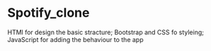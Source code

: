 # Spotify_clone
HTMl for design the basic stracture;
Bootstrap and CSS fo styleing;
JavaScript for adding the behaviour to the app
